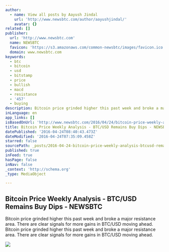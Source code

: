 ```yaml
---
author:
  - name: View all posts by Aayush Jindal
    url: 'http://www.newsbtc.com/author/aayushjindal/'
    avatar: {}
related: []
publisher:
  url: 'http://www.newsbtc.com'
  name: NEWSBTC
  favicon: 'https://s3.amazonaws.com/common-newsbtc/images/favicon.ico'
  domain: www.newsbtc.com
keywords:
  - btc
  - bitcoin
  - usd
  - bitstamp
  - price
  - bullish
  - macd
  - resistance
  - '457'
  - buying
description: Bitcoin price grinded higher this past week and broke a major resistance area. There are clear signals for more gains in BTC/USD moving ahead. Bitcoin price grinded higher this past week and broke a major resistance area. There are clear signals for more gains in BTC/USD moving ahead.
inLanguage: en
app_links: []
isBasedOnUrl: 'http://www.newsbtc.com/2016/04/24/bitcoin-price-weekly-analysis-btcusd-remains-buy-dips/'
title: Bitcoin Price Weekly Analysis - BTC/USD Remains Buy Dips - NEWSBTC
datePublished: '2016-04-24T08:40:43.473Z'
dateModified: '2016-04-24T07:35:09.458Z'
starred: false
sourcePath: _posts/2016-04-24-bitcoin-price-weekly-analysis-btcusd-remains-buy-dips-n.md
published: true
inFeed: true
hasPage: false
inNav: false
_context: 'http://schema.org'
_type: MediaObject

---
```

<article style=""><h1>Bitcoin Price Weekly Analysis - BTC/USD Remains Buy Dips - NEWSBTC</h1><p>Bitcoin price grinded higher this past week and broke a major resistance area. There are clear signals for more gains in BTC/USD moving ahead. Bitcoin price grinded higher this past week and broke a major resistance area. There are clear signals for more gains in BTC/USD moving ahead.</p><img src="http://s3.amazonaws.com/main-newsbtc-images/2016/04/24051405/Bitcoin3.png" /></article>